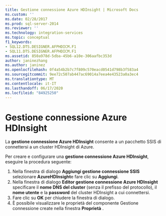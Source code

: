 ```yaml
---
title: Gestione connessione Azure HDInsight | Microsoft Docs
ms.custom: ''
ms.date: 02/28/2017
ms.prod: sql-server-2014
ms.reviewer: ''
ms.technology: integration-services
ms.topic: conceptual
f1_keywords:
- SQL12.DTS.DESIGNER.AFPHDICM.F1
- SQL11.DTS.DESIGNER.AFPHDICM.F1
ms.assetid: 850a978d-5dba-45b6-a10e-306aafbc353d
author: janinezhang
ms.author: janinez
ms.openlocfilehash: 0f4a54b2b7c7f809c570eacd0541d798b3f583a4
ms.sourcegitcommit: 9ee72c507ab447ac69014a7eea4e43523a0a3ec4
ms.translationtype: MT
ms.contentlocale: it-IT
ms.lasthandoff: 06/17/2020
ms.locfileid: "84925250"
---
```

# <a name="azure-hdinsight-connection-manager"></a>Gestione connessione Azure HDInsight
La **gestione connessione Azure HDInsight** consente a un pacchetto SSIS di connettersi a un cluster HDInsight di Azure.

Per creare e configurare una **gestione connessione Azure HDInsight**, eseguire la procedura seguente:

1. Nella finestra di dialogo **Aggiungi gestione connessione SSIS** selezionare **AzureHDInsight**e fare clic su **Aggiungi**.
2. Nella finestra di dialogo **Editor gestione connessione Azure HDInsight** specificare il **nome DNS del cluster** (senza il prefisso del protocollo), il **nome utente** e la **password** del cluster HDInsight a cui connettersi.
3. Fare clic su **OK** per chiudere la finestra di dialogo.
4. È possibile visualizzare le proprietà del componente Gestione connessione create nella finestra **Proprietà** .
